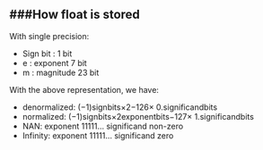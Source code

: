 ###How float is stored
---

With single precision:

- Sign bit : 1 bit
- e : exponent 7 bit
- m : magnitude 23 bit

With the above representation, we have:
- denormalized: (−1)signbits×2−126× 0.significandbits
- normalized: (−1)signbits×2exponentbits−127× 1.significandbits
- NAN: exponent 11111... significand non-zero
- Infinity: exponent 11111... significand zero


